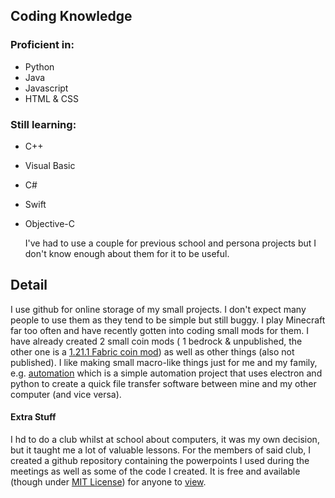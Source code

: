 ## Coding Knowledge

### Proficient in:

- Python
- Java
- Javascript
- HTML & CSS

### Still learning:

- C++
- Visual Basic
- C#
- Swift
- Objective-C

  I've had to use a couple for previous school and persona projects but I don't know enough about them for it to be useful.

## Detail

I use github for online storage of my small projects. I don't expect many people to use them as they tend to be simple but still buggy.
I play Minecraft far too often and have recently gotten into coding small mods for them. I have already created 2 small coin mods ( 1 bedrock & unpublished, the other one is a [1.21.1 Fabric coin mod](https://github.com/Felix-Galle/coin-mod-1.21.1)) as well as other things (also not published).
I like making small macro-like things just for me and my family, e.g. [automation](https://github.com/Felix-Galle/automation) which is a simple automation project that uses electron and python to create a quick file transfer software between mine and my other computer (and vice versa).

#### Extra Stuff

I hd to do a club whilst at school about computers, it was my own decision, but it taught me a lot of valuable lessons. For the members of said club, I created a github repository containing the powerpoints I used during the meetings as well as some of the code I created. It is free and available (though under [MIT License](https://github.com/Felix-Galle/Computer_Club/blob/main/LICENSE)) for anyone to [view](https://github.com/Felix-Galle/Computer_Club).
